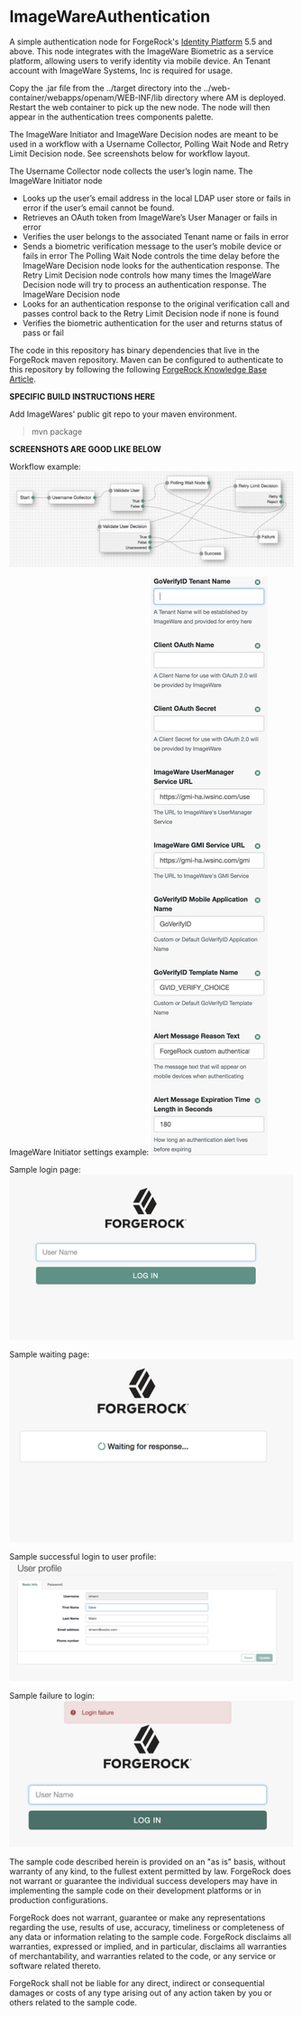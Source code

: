 <!--
 * The contents of this file are subject to the terms of the Common Development and
 * Distribution License (the License). You may not use this file except in compliance with the
 * License.
 *
 * You can obtain a copy of the License at legal/CDDLv1.0.txt. See the License for the
 * specific language governing permission and limitations under the License.
 *
 * When distributing Covered Software, include this CDDL Header Notice in each file and include
 * the License file at legal/CDDLv1.0.txt. If applicable, add the following below the CDDL
 * Header, with the fields enclosed by brackets [] replaced by your own identifying
 * information: "Portions copyright [year] [name of copyright owner]".
 *
 * Copyright ${data.get('yyyy')} ForgeRock AS.
-->
# ImageWareAuthentication

A simple authentication node for ForgeRock's [Identity Platform][forgerock_platform] 5.5 and above. This node integrates with the ImageWare Biometric as a service platform, allowing users to verify identity via mobile device. An Tenant account with ImageWare Systems, Inc is required for usage.


Copy the .jar file from the ../target directory into the ../web-container/webapps/openam/WEB-INF/lib directory where AM is deployed.  Restart the web container to pick up the new node.  The node will then appear in the authentication trees components palette.


The ImageWare Initiator and ImageWare Decision nodes are meant to be used in a workflow with a Username Collector, Polling Wait Node and Retry Limit Decision node. See screenshots below for workflow layout.

The Username Collector node collects the user’s login name.
The ImageWare Initiator node 
   * Looks up the user’s email address in the local LDAP user store or fails in error if the user’s email cannot be found.
   * Retrieves an OAuth token from ImageWare’s User Manager or fails in error
   * Verifies the user belongs to the associated Tenant name or fails in error
   * Sends a biometric verification message to the user’s mobile device or fails in error
The Polling Wait Node controls the time delay before the ImageWare Decision node looks for the authentication response.
The Retry Limit Decision node controls how many times the ImageWare Decision node will try to process an authentication response.
The ImageWare Decision node
   * Looks for an authentication response to the original verification call and passes control back to the Retry Limit Decision node if none is found
   * Verifies the biometric authentication for the user and returns status of pass or fail



The code in this repository has binary dependencies that live in the ForgeRock maven repository. Maven can be configured to authenticate to this repository by following the following [ForgeRock Knowledge Base Article](https://backstage.forgerock.com/knowledge/kb/article/a74096897).

**SPECIFIC BUILD INSTRUCTIONS HERE**

Add ImageWares' public git repo to your maven environment.
> mvn package

**SCREENSHOTS ARE GOOD LIKE BELOW**

Workflow example:
![ScreenShot](./images/workflow.png)

ImageWare Initiator settings example:
![ScreenShot](./images/validateuser_settings.png)

Sample login page:
![ScreenShot](./images/login.png)

Sample waiting page:
![ScreenShot](./images/wait.png)

Sample successful login to user profile:
![ScreenShot](./images/userprofile.png)

Sample failure to login:
![ScreenShot](./images/loginfailure.png)

        
The sample code described herein is provided on an "as is" basis, without warranty of any kind, to the fullest extent permitted by law. ForgeRock does not warrant or guarantee the individual success developers may have in implementing the sample code on their development platforms or in production configurations.

ForgeRock does not warrant, guarantee or make any representations regarding the use, results of use, accuracy, timeliness or completeness of any data or information relating to the sample code. ForgeRock disclaims all warranties, expressed or implied, and in particular, disclaims all warranties of merchantability, and warranties related to the code, or any service or software related thereto.

ForgeRock shall not be liable for any direct, indirect or consequential damages or costs of any type arising out of any action taken by you or others related to the sample code.

[forgerock_platform]: https://www.forgerock.com/platform/  

